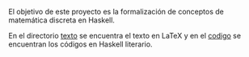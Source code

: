 El objetivo de este proyecto es la formalización de conceptos de matemática
discreta en Haskell. 

En el directorio [texto](https://github.com/lolesvalverde/MDenHaskell/tree/master/texto) se
encuentra el texto en LaTeX y en el
[codigo](https://github.com/lolesvalverde/MDenHaskell/tree/master/codigo) se encuentran los
códigos en Haskell literario.
